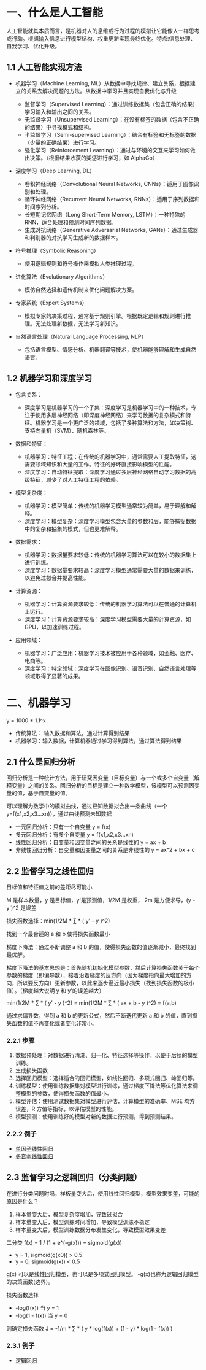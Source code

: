 # 一、什么是人工智能

人工智能就其本质而言，是机器对人的息维或行为过程的模拟让它能像人一样思考或行动。根据输入信息进行模型结构、权重更新实现最终优化。特点:信息处理、自我学习、优化升级。

## 1.1 人工智能实现方法

- 机器学习（Machine Learning, ML）从数据中寻找规律、建立关系，根据建立的关系去解决问题的方法。从数据中学习并且实现自我优化与升级

  - 监督学习（Supervised Learning）：通过训练数据集（包含正确的结果）学习输入和输出之间的关系。
  - 无监督学习（Unsupervised Learning）：在没有标签的数据（包含不正确的结果）中寻找模式和结构。
  - 半监督学习（Semi-supervised Learning）：结合有标签和无标签的数据（少量的正确结果）进行学习。
  - 强化学习（Reinforcement Learning）：通过与环境的交互来学习如何做出决策。（根据结果收获的奖惩进行学习，如 AlphaGo）

- 深度学习（Deep Learning, DL）

  - 卷积神经网络（Convolutional Neural Networks, CNNs）：适用于图像识别和处理。
  - 循环神经网络（Recurrent Neural Networks, RNNs）：适用于序列数据和时间序列分析。
  - 长短期记忆网络（Long Short-Term Memory, LSTM）：一种特殊的 RNN，适合处理和预测时间序列数据。
  - 生成对抗网络（Generative Adversarial Networks, GANs）：通过生成器和判别器的对抗学习生成新的数据样本。

- 符号推理（Symbolic Reasoning）

  - 使用逻辑规则和符号操作来模拟人类推理过程。

- 进化算法（Evolutionary Algorithms）

  - 模仿自然选择和遗传机制来优化问题解决方案。

- 专家系统（Expert Systems）

  - 模拟专家的决策过程，通常基于规则引擎。根据既定逻辑和规则进行推理。无法处理新数据，无法学习新知识。

- 自然语言处理（Natural Language Processing, NLP）

  - 包括语言模型、情感分析、机器翻译等技术，使机器能够理解和生成自然语言。

## 1.2 机器学习和深度学习

- 包含关系：

  - 深度学习是机器学习的一个子集：深度学习是机器学习中的一种技术，专注于使用多层神经网络（即深度神经网络）来学习数据的复杂模式和特征。机器学习是一个更广泛的领域，包括了多种算法和方法，如决策树、支持向量机（SVM）、随机森林等。

- 数据和特征：

  - 机器学习：特征工程：在传统的机器学习中，通常需要人工提取特征，这需要领域知识和大量的工作。特征的好坏直接影响模型的性能。
  - 深度学习：自动特征提取：深度学习通过多层神经网络自动学习数据的高级特征，减少了对人工特征工程的依赖。

- 模型复杂度：

  - 机器学习：模型简单：传统的机器学习模型通常较为简单，易于理解和解释。
  - 深度学习：模型复杂：深度学习模型包含大量的参数和层，能够捕捉数据中的复杂和抽象的模式，但也更难解释。

- 数据需求：

  - 机器学习：数据量要求较低：传统的机器学习算法可以在较小的数据集上进行训练。
  - 深度学习：数据量要求较高：深度学习模型通常需要大量的数据来训练，以避免过拟合并提高性能。

- 计算资源：

  - 机器学习：计算资源要求较低：传统的机器学习算法可以在普通的计算机上运行。
  - 深度学习：计算资源要求较高：深度学习模型需要大量的计算资源，如 GPU，以加速训练过程。

- 应用领域：
  - 机器学习：广泛应用：机器学习技术被应用于各种领域，如金融、医疗、电商等。
  - 深度学习：特定领域：深度学习在图像识别、语音识别、自然语言处理等领域取得了显著的成果。

# 二、机器学习

y = 1000 \* 1.1^x

- 传统算法： 输入数据和算法，通过计算得到结果
- 机器学习：输入数据，计算机器通过学习得到算法，通过算法得到结果

## 2.1 什么是回归分析

回归分析是一种统计方法，用于研究因变量（目标变量）与一个或多个自变量（解释变量）之间的关系。回归分析的目标是建立一种数学模型，该模型可以预测因变量的值，基于自变量的值。

可以理解为数学中的模拟曲线，通过已知数据拟合出一条曲线（一个 y=f(x1,x2,x3...xn)），通过曲线预测未知数据

- 一元回归分析：只有一个自变量 y = f(x)
- 多元回归分析：有多个自变量 y = f(x1,x2,x3...xn)
- 线性回归分析：自变量和因变量之间的关系是线性的 y = ax + b
- 非线性回归分析：自变量和因变量之间的关系是非线性的 y = ax^2 + bx + c

## 2.2 监督学习之线性回归

目标值和特征值之前的差距尽可能小

M 是样本数量，y 是目标值，y'是预测值，1/2M 是权重， 2m 是方便求导，(y - y')^2 是误差

损失函数选择：min(1/2M \* ∑ \* ( y' - y )^2)

找到一个最合适的 a 和 b 使得损失函数最小

梯度下降法：通过不断调整 a 和 b 的值，使得损失函数的值逐渐减小，最终找到最优解。

梯度下降法的基本思想是：首先随机初始化模型参数，然后计算损失函数关于每个参数的梯度（即偏导数），接着沿着梯度的反方向（因为梯度指向最大增加的方向，所以要反方向）更新参数，以此来逐步逼近最小损失（找到损失函数的极小值）。（梯度越大说明 y 和 y'的误差越大）

min(1/2M \* ∑ \* ( y' - y )^2) = min(1/2M \* ∑ \* ( ax + b - y )^2) = f(a,b)

通过求偏导数，得到 a 和 b 的更新公式，然后不断迭代更新 a 和 b 的值，直到损失函数的值不再变化或者变化非常小。

### 2.2.1 步骤

1. 数据预处理：对数据进行清洗、归一化、特征选择等操作，以便于后续的模型训练。
2. 生成损失函数
3. 选择回归模型：选择适合的回归模型，如线性回归、多项式回归、岭回归等。
4. 训练模型：使用训练数据集对模型进行训练，通过梯度下降法等优化算法来调整模型的参数，使得损失函数的值最小。
5. 模型评估：使用测试数据集对模型进行评估，计算模型的准确率、MSE 均方误差，R 方值等指标，以评估模型的性能。
6. 模型预测：使用训练好的模型对新的数据进行预测，得到预测结果。

### 2.2.2 例子

- [单因子线性回归](/sl/line.py)
- [多音字线性回归](/sl/mutil.py)

## 2.3 监督学习之逻辑回归（分类问题）

在进行分类问题时吗，样板量变大后，使用线性回归模型，模型效果变差，可能的原因是什么？

1. 样本量变大后，模型复杂度增加，导致过拟合
2. 样本量变大后，模型训练时间增加，导致模型训练不稳定
3. 样本量变大后，模型训练数据分布发生变化，导致模型效果变差

二分类 f(x) = 1 / (1 + e^(-g(x))) = sigmoid(g(x))

- y = 1, sigmoid(g(x0)) > 0.5
- y = 0, sigmoid(g(x)) < 0.5

g(x) 可以是线性回归模型，也可以是多项式回归模型。 -g(x)也称为逻辑回归模型的决策函数(边界)。

损失函数选择

- -log(f(x)) 当 y = 1
- -log(1 - f(x)) 当 y = 0

则确定损失函数 J = -1/m \* ∑ \* ( y \* log(f(x)) + (1 - y) \* log(1 - f(x)) )

### 2.3.1 例子

- [逻辑回归](/sl/line.py)
